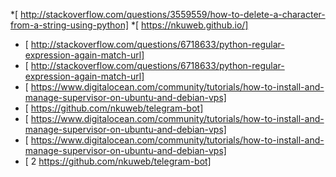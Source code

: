 *[  http://stackoverflow.com/questions/3559559/how-to-delete-a-character-from-a-string-using-python]
*[  https://nkuweb.github.io/]
* [  http://stackoverflow.com/questions/6718633/python-regular-expression-again-match-url]
* [  http://stackoverflow.com/questions/6718633/python-regular-expression-again-match-url]
* [  https://www.digitalocean.com/community/tutorials/how-to-install-and-manage-supervisor-on-ubuntu-and-debian-vps]
* [  https://github.com/nkuweb/telegram-bot]
* [  https://www.digitalocean.com/community/tutorials/how-to-install-and-manage-supervisor-on-ubuntu-and-debian-vps]
* [  https://www.digitalocean.com/community/tutorials/how-to-install-and-manage-supervisor-on-ubuntu-and-debian-vps]
* [ 2 https://github.com/nkuweb/telegram-bot]
